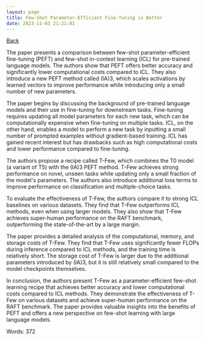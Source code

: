 ```yaml
---
layout: page
title: Few-Shot Parameter-Efficient Fine-Tuning is Better
date: 2023-11-03 21:21:01
---
```


[Back](./)


The paper presents a comparison between few-shot parameter-efficient fine-tuning (PEFT) and few-shot in-context learning (ICL) for pre-trained language models. The authors show that PEFT offers better accuracy and significantly lower computational costs compared to ICL. They also introduce a new PEFT method called (IA)3, which scales activations by learned vectors to improve performance while introducing only a small number of new parameters.

The paper begins by discussing the background of pre-trained language models and their use in fine-tuning for downstream tasks. Fine-tuning requires updating all model parameters for each new task, which can be computationally expensive when fine-tuning on multiple tasks. ICL, on the other hand, enables a model to perform a new task by inputting a small number of prompted examples without gradient-based training. ICL has gained recent interest but has drawbacks such as high computational costs and lower performance compared to fine-tuning.

The authors propose a recipe called T-Few, which combines the T0 model (a variant of T5) with the (IA)3 PEFT method. T-Few achieves strong performance on novel, unseen tasks while updating only a small fraction of the model's parameters. The authors also introduce additional loss terms to improve performance on classification and multiple-choice tasks.

To evaluate the effectiveness of T-Few, the authors compare it to strong ICL baselines on various datasets. They find that T-Few outperforms ICL methods, even when using larger models. They also show that T-Few achieves super-human performance on the RAFT benchmark, outperforming the state-of-the-art by a large margin.

The paper provides a detailed analysis of the computational, memory, and storage costs of T-Few. They find that T-Few uses significantly fewer FLOPs during inference compared to ICL methods, and the training time is relatively short. The storage cost of T-Few is larger due to the additional parameters introduced by (IA)3, but it is still relatively small compared to the model checkpoints themselves.

In conclusion, the authors present T-Few as a parameter-efficient few-shot learning recipe that achieves better accuracy and lower computational costs compared to ICL methods. They demonstrate the effectiveness of T-Few on various datasets and achieve super-human performance on the RAFT benchmark. The paper provides valuable insights into the benefits of PEFT and offers a new perspective on few-shot learning with large language models.

Words: 372